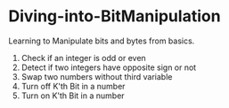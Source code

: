 # Diving-into-BitManipulation
Learning to Manipulate bits and bytes from basics.

1. Check if an integer is odd or even
2. Detect if two integers have opposite sign or not
3. Swap two numbers without third variable
4. Turn off K'th Bit in a number
5. Turn on K'th Bit in a number
